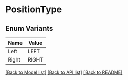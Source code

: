 # PositionType

## Enum Variants

| Name | Value |
|---- | -----|
| Left | LEFT |
| Right | RIGHT |


[[Back to Model list]](../README.md#documentation-for-models) [[Back to API list]](../README.md#documentation-for-api-endpoints) [[Back to README]](../README.md)


